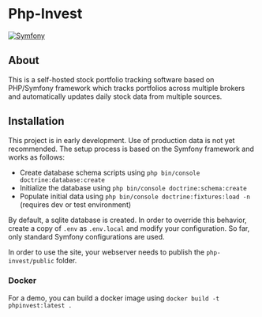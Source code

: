 # Php-Invest
[![Symfony](https://github.com/matthiasstraka/php-invest/actions/workflows/symfony.yml/badge.svg)](https://github.com/matthiasstraka/php-invest/actions/workflows/symfony.yml)

## About
This is a self-hosted stock portfolio tracking software based on PHP/Symfony framework which tracks portfolios across multiple brokers and automatically updates daily stock data from multiple sources.

## Installation
This project is in early development.
Use of production data is not yet recommended.
The setup process is based on the Symfony framework and works as follows:

* Create database schema scripts using `php bin/console doctrine:database:create`
* Initialize the database using `php bin/console doctrine:schema:create`
* Populate initial data using `php bin/console doctrine:fixtures:load -n` (requires dev or test environment)

By default, a sqlite database is created. In order to override this behavior, create a copy of `.env` as `.env.local` and modify your configuration.
So far, only standard Symfony configurations are used.

In order to use the site, your webserver needs to publish the `php-invest/public` folder.

### Docker
For a demo, you can build a docker image using
```docker build -t phpinvest:latest .```

